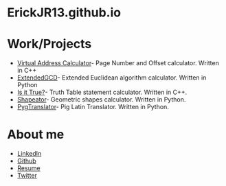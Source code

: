 # ErickJR13.github.io

# Work/Projects

* [Virtual Address Calculator](http://erickjr.me/Virtual-Address-Calculator/)- Page Number and Offset calculator. Written in C++
* [ExtendedGCD](http://erickjr.me/Extended-GCD/)- Extended Euclidean algorithm calculator. Written in Python
* [Is it True?](http://erickjr.me/IsItTrue-/)- Truth Table statement calculator. Written in C++.
* [Shapeator](http://erickjr.me/Shapeator)- Geometric shapes calculator. Written in Python.
* [PygTranslator](http://erickjr.me/PygTranslator)- Pig Latin Translator. Written in Python.







# About me

* [LinkedIn](https://www.linkedin.com/in/erickjreyes)
* [Github](https://Github.com/ErickJR13)
* [Resume](https://app.box.com/s/u44zbi28mq39xh1hfjed42xrx0vud2jj)
* [Twitter](https://twitter.com/exjr_13)

